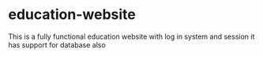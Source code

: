 # education-website
This is a fully functional education website with log in system and session
it has support for database also
